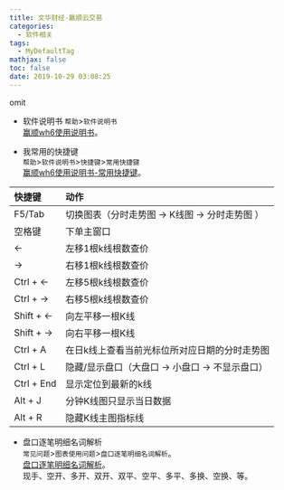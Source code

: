 ```yaml
---
title: 文华财经-嬴顺云交易
categories:
  - 软件相关
tags:
  - MyDefaultTag
mathjax: false
toc: false
date: 2019-10-29 03:08:25
---
```

omit
<!--more-->

* 软件说明书
`帮助`>`软件说明书`  
[赢顺wh6使用说明书](https://www.wenhua.com.cn/new_guide/Wh6/View.html)。  

* 我常用的快捷键  
`帮助`>`软件说明书`>`快捷键`>`常用快捷键`  
[赢顺wh6使用说明书-常用快捷键](https://www.wenhua.com.cn/new_guide/Wh6/shortcuts.html)。  

|快捷键     |动作                                       |
|:---------|:------------------------------------------|
|F5/Tab    |切换图表（分时走势图 -> K线图 -> 分时走势图 ）|
|空格键     |下单主窗口                                 |
|←         |左移1根k线根数查价                          |
|→         |右移1根k线根数查价                          |
|Ctrl + ←  |左移5根k线根数查价                          |
|Ctrl + →  |右移5根k线根数查价                          |
|Shift + ← |向左平移一根K线                             |
|Shift + → |向右平移一根K线                             |
|Ctrl + A  |在日k线上查看当前光标位所对应日期的分时走势图  |
|Ctrl + L  |隐藏/显示盘口（大盘口 -> 小盘口 -> 不显示盘口）|
|Ctrl + End|显示定位到最新的k线                          |
|Alt + J   |分钟K线图只显示当日数据                      |
|Alt + R   |隐藏K线主图指标线                           |

* 盘口逐笔明细名词解析  
`常见问题`>`图表使用问题`>`盘口逐笔明细名词解析`。  
[盘口逐笔明细名词解析](https://www.wenhua.com.cn/new_guide/Wh6/question_tb.html#23)。  
现手、空开、多开、双开、双平、空平、多平、多换、空换、等。  
